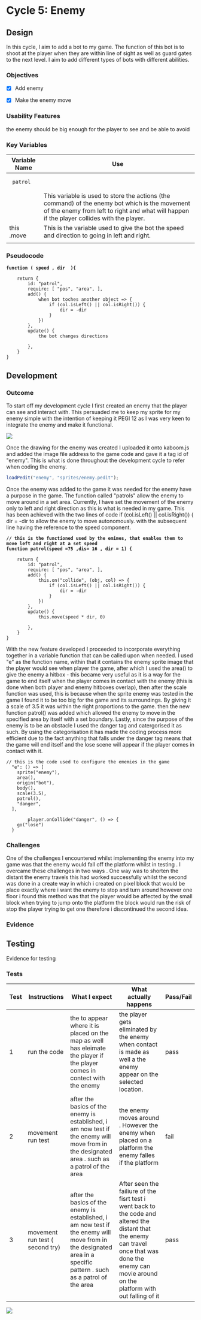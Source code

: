 # Cycle 5: Enemy

##

## Design

In this cycle, I aim to add a bot to my game. The function of this bot is to shoot at the player when they are within line of sight as well as guard gates to the next level. I aim to add different types of bots with different abilities. &#x20;

### Objectives



* [x] Add enemy&#x20;
* [x] Make the enemy move



### Usability Features

&#x20; the enemy should be big enough for the player to see and be able to avoid&#x20;

### Key Variables

| Variable Name                    | Use                                                                                                                                                                                          |
| -------------------------------- | -------------------------------------------------------------------------------------------------------------------------------------------------------------------------------------------- |
| <pre><code> patrol
</code></pre> | This variable is used to store the actions (the command) of the enemy bot which is the movement of the enemy from left to right and what will happen if the player collides with the player. |
| this .move                       | This is the variable used to give the bot the speed and direction to going in left and right.                                                                                                |
|                                  |                                                                                                                                                                                              |

### Pseudocode

<pre><code><strong>function ( speed , dir  ){
</strong>
	return {
		id: "patrol",
		require: [ "pos", "area", ],
		add() {
			when bot toches another object => {
				if (col.isLeft() || col.isRight()) {
					dir = -dir
				}
			})
		},
		update() {
			the bot changes directions 
      
		},
	}
}
</code></pre>

## Development

### Outcome



To start off my development cycle I first created an enemy that the player can see and interact with. This persuaded me to keep my sprite for my enemy simple with the intention of keeping it PEGI 12 as I was very keen to integrate the enemy and make it functional.

![](<../.gitbook/assets/image (10) (4).png>)



Once the drawing for the enemy was created I uploaded it onto kaboom.js and added the image file address to the game code and gave it a tag id of "enemy". This is what is done throughout the development cycle to refer when coding the enemy.

```javascript
loadPedit("enemy", "sprites/enemy.pedit");
```

Once the enemy was added to the game it was needed for the enemy have a purpose in the game.  The function called "patrols" allow the enemy to move around in a set area. Currently, I have set the movement of the enemy only to left and right direction as this is what is needed in my game. This has been achieved with the two lines of code if (col.isLeft() || col.isRight()) { dir = -dir  to allow the enemy to move autonomously. with the subsequent line having the reference to the speed component.



<pre class="language-javascript"><code class="lang-javascript"><strong>// this is the functioned used by the emimes, that enables them to move left and right at a set speed 
</strong><strong>function patrol(speed =75 ,dis= 16 , dir = 1) {
</strong>
	return {
		id: "patrol",
		require: [ "pos", "area", ],
		add() {
			this.on("collide", (obj, col) => {
				if (col.isLeft() || col.isRight()) {
					dir = -dir
				}
			})
		},
		update() {
			this.move(speed * dir, 0)
      
		},
	}
}
</code></pre>

With the new feature developed I proceeded to incorporate everything together in a variable function that can be called upon when needed. I used "e" as the function name, within that it contains the enemy sprite image that the player would see when player the game, after which I used the area() to give the enemy a hitbox - this became very useful as it is a way for the game to end itself when the player comes in contact with the enemy (this is done when both player and enemy hitboxes overlap), then after the scale function was used, this is because when the sprite enemy was tested in the game I found it to be too big for the game and its surroundings. By giving it a scale of 3.5 it was within the right proportions to the game. then the new function patrol() was added which allowed the enemy to move in the specified area by itself with a set boundary. Lastly, since the purpose of the enemy is to be an obstacle I used the danger tag and catergorised it as such. By using the categorisation it has made the coding process more efficient due to the fact anything that falls under the danger tag means that the game will end itself and the lose scene will appear if the player comes in contact with it.&#x20;

<pre class="language-javascript"><code class="lang-javascript">// this is the code used to configure the ememies in the game 
  "e": () => [
    sprite("enemy"),
    area(),
    origin("bot"),
    body(),
    scale(3.5),
    patrol(),
    "danger",
  ],
<strong> 
</strong>        player.onCollide("danger", () => {
    go("lose")
  }
</code></pre>



### Challenges

One of the challenges I encountered whilst implementing the enemy into my game was that the enemy would fall off the platform whilst in testing . I overcame these challenges in two ways . One way was to shorten the distant the enemy travels this had worked successfully whilst the second was done in a create way in which i created on pixel block that would be place exactly where i want the enemy to stop and turn around however one floor i found this method was that the player would be affected by the small block when trying to jump onto the platform the block would run the risk of stop the player trying to get one  therefore i discontinued the second idea.&#x20;

### Evidence

## Testing

Evidence for testing

### Tests

| Test | Instructions                    | What I expect                                                                                                                                                       | What actually happens                                                                                                                                                                                    | Pass/Fail |
| ---- | ------------------------------- | ------------------------------------------------------------------------------------------------------------------------------------------------------------------- | -------------------------------------------------------------------------------------------------------------------------------------------------------------------------------------------------------- | --------- |
| 1    | run the code                    | the to appear where it is placed on the map as well has eleimate the player if the player comes in contect with the enemy                                           | the player gets eliminated by the enemy when contact is made as well a the enemy appear on the selected location.                                                                                        | pass      |
| 2    | movement run test               | after the basics of the enemy is established, i am now test if the enemy will move from in the designated area . such as a patrol of the area                       | the enemy moves around . However the enemy when placed on a platform the enemy falles if the platform                                                                                                    | fail      |
| 3    | movement run test ( second try) | after the basics of the enemy is established, i am now test if the enemy will move from in the designated area in a specific pattern . such as a patrol of the area | After seen the failiure of the fisrt test i went back to the code and altered the distant that the enemy can travel once that was done the enemy can movie around on the platform with out falling of it | pass      |

![](<../.gitbook/assets/image (8) (4).png>)
